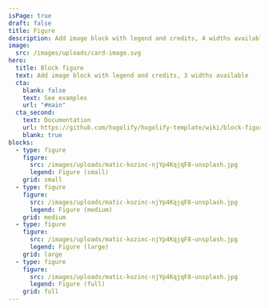 ```yaml
---
isPage: true
draft: false
title: Figure
description: Add image block with legend and credits, 4 widths available
image:
  src: /images/uploads/card-image.svg
hero:
  title: Block figure
  text: Add image block with legend and credits, 3 widths available
  cta:
    blank: false
    text: See examples
    url: "#main"
  cta_second:
    text: Documentation
    url: https://github.com/hugolify/hugolify-template/wiki/block-figure
    blank: true
blocks:
  - type: figure
    figure:
      src: /images/uploads/matic-kozinc-njYp4KqjqF8-unsplash.jpg
      legend: Figure (small)
    grid: small
  - type: figure
    figure:
      src: /images/uploads/matic-kozinc-njYp4KqjqF8-unsplash.jpg
      legend: Figure (medium)
    grid: medium
  - type: figure
    figure:
      src: /images/uploads/matic-kozinc-njYp4KqjqF8-unsplash.jpg
      legend: Figure (large)
    grid: large
  - type: figure
    figure:
      src: /images/uploads/matic-kozinc-njYp4KqjqF8-unsplash.jpg
      legend: Figure (full)
    grid: full
---
```

